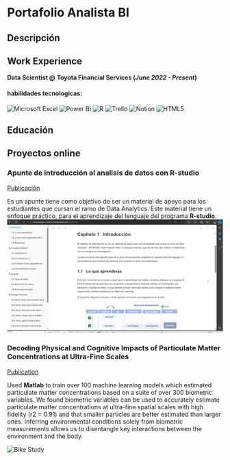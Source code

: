 # Portafolio Analista BI
## Descripción

## Work Experience
**Data Scientist @ Toyota Financial Services (_June 2022 - Present_)**

#### habilidades tecnologicas:
![Microsoft Excel](https://img.shields.io/badge/Microsoft_Excel-217346?style=for-the-badge&logo=microsoft-excel&logoColor=white)
![Power Bi](https://img.shields.io/badge/power_bi-F2C811?style=for-the-badge&logo=powerbi&logoColor=black)
![R](https://img.shields.io/badge/r-%23276DC3.svg?style=for-the-badge&logo=r&logoColor=white)
![Trello](https://img.shields.io/badge/Trello-%23026AA7.svg?style=for-the-badge&logo=Trello&logoColor=white)
![Notion](https://img.shields.io/badge/Notion-%23000000.svg?style=for-the-badge&logo=notion&logoColor=white)
![HTML5](https://img.shields.io/badge/html5-%23E34F26.svg?style=for-the-badge&logo=html5&logoColor=white)

<!-- mas etiquetas : https://github.com/Ileriayo/markdown-badges/blob/master/README.md-->


## Educación



## Proyectos online

### Apunte de introducción al analisis de datos con **R-studio**
[Publicación](https://data-analytics-utem.s3.amazonaws.com/index.html)

Es un apunte tiene como objetivo de ser un material de apoyo para los estudiantes que cursan el ramo de Data Analytics. Este material tiene un enfoque práctico, para el aprendizaje del lenguaje del programa **R-studio**.  <br/>
![web_r_studio](img/Captura.PNG)

### Decoding Physical and Cognitive Impacts of Particulate Matter Concentrations at Ultra-Fine Scales
[Publication](https://www.mdpi.com/1424-8220/22/11/4240)

Used **Matlab** to train over 100 machine learning models which estimated particulate matter concentrations based on a suite of over 300 biometric variables. We found biometric variables can be used to accurately estimate particulate matter concentrations at ultra-fine spatial scales with high fidelity (r2 = 0.91) and that smaller particles are better estimated than larger ones. Inferring environmental conditions solely from biometric measurements allows us to disentangle key interactions between the environment and the body.

![Bike Study](/assets/img/bike_study.jpeg)
